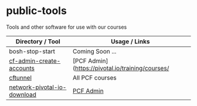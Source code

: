 # public-tools
Tools and other software for use with our courses

Directory / Tool                                             | Usage / Links
------------------------------------------------------------ | ---------------
bosh-stop-start                                              | Coming Soon ...
[cf-admin-create-accounts](./cf-admin-create-accounts)       | [PCF Admin](https://pivotal.io/training/courses/
[cftunnel](./cftunnel)                                       | All PCF courses
[network-pivotal-io-download](./network-pivotal-io-download) | [PCF Admin](https://pivotal.io/training/courses/pivotal-cloud-foundry-administrator-training)
